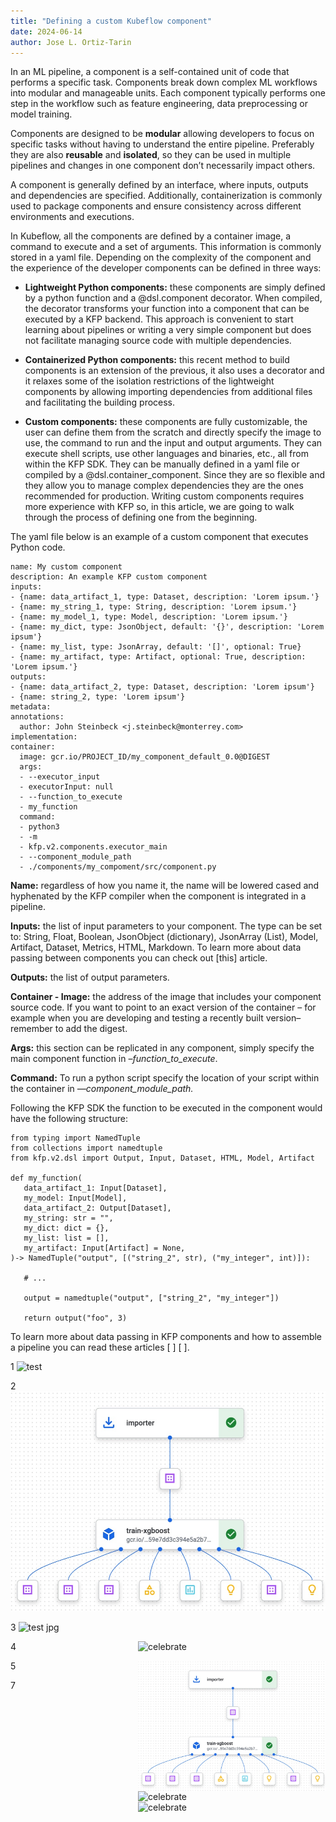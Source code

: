 ```yaml
---
title: "Defining a custom Kubeflow component"
date: 2024-06-14
author: Jose L. Ortiz-Tarin
---
```


In an ML pipeline, a component is a self-contained unit of code that performs a specific task. Components break down complex ML workflows into modular and manageable units. Each component typically performs one step in the workflow such as feature engineering, data preprocessing or model training. 

Components are designed to be **modular** allowing developers to focus on specific tasks without having to understand the entire pipeline. Preferably they are also **reusable** and **isolated**, so they can be used in multiple pipelines and changes in one component don’t necessarily impact others. 

A component is generally defined by an interface, where inputs, outputs and dependencies are specified. Additionally, containerization is commonly used to package components and ensure consistency across different environments and executions.

In Kubeflow, all the components are defined by a container image, a command to execute and a set of arguments. This information is commonly stored in a yaml file. Depending on the complexity of the component and the experience of the developer components can be defined in three ways:

* **Lightweight Python components:** these components are simply defined by a python function and a @dsl.component decorator. When compiled, the decorator transforms your function into a component that can be executed by a KFP backend. This approach is convenient to start learning about pipelines or writing a very simple component but does not facilitate managing source code with multiple dependencies.
 
* **Containerized Python components:** this recent method to build components is an extension of the previous, it also uses a decorator and it relaxes some of the isolation restrictions of the lightweight components by allowing importing dependencies from additional files and facilitating the building process. 
    
* **Custom components:** these components are fully customizable, the user can define them from the scratch and directly specify the image to use, the command to run and the input and output arguments. They can execute shell scripts, use other languages and binaries, etc., all from within the KFP SDK. They can be manually defined in a yaml file or compiled by a @dsl.container_component. Since they are so flexible and they allow you to manage complex dependencies they are the ones recommended for production. Writing custom components requires more experience with KFP so, in this article, we are going to walk through the process of defining one from the beginning.

The yaml file below is an example of a custom component that executes Python code. 

```
name: My custom component
description: An example KFP custom component
inputs:
- {name: data_artifact_1, type: Dataset, description: 'Lorem ipsum.'}
- {name: my_string_1, type: String, description: 'Lorem ipsum.'}
- {name: my_model_1, type: Model, description: 'Lorem ipsum.'}
- {name: my_dict, type: JsonObject, default: '{}', description: 'Lorem ipsum'}
- {name: my_list, type: JsonArray, default: '[]', optional: True}
- {name: my_artifact, type: Artifact, optional: True, description: 'Lorem ipsum.'}
outputs:
- {name: data_artifact_2, type: Dataset, description: 'Lorem ipsum'}
- {name: string_2, type: 'Lorem ipsum'}
metadata:
annotations:
  author: John Steinbeck <j.steinbeck@monterrey.com>
implementation:
container:
  image: gcr.io/PROJECT_ID/my_component_default_0.0@DIGEST
  args:
  - --executor_input
  - executorInput: null
  - --function_to_execute
  - my_function
  command:
  - python3
  - -m
  - kfp.v2.components.executor_main
  - --component_module_path
  - ./components/my_compoment/src/component.py
```


**Name:** regardless of how you name it, the name will be lowered cased and hyphenated by the KFP compiler when the component is integrated in a pipeline. 

**Inputs:** the list of input parameters to your component. The type can be set to: String, Float, Boolean, JsonObject (dictionary), JsonArray (List), Model, Artifact, Dataset, Metrics, HTML, Markdown. To learn more about data passing between components you can check out [this] article.  

**Outputs:** the list of output parameters. 

**Container - Image:** the address of the image that includes your component source code. If you want to point to an exact version of the container – for example when you are developing and testing a recently built version– remember to add the digest. 

**Args:** this section can be replicated in any component, simply specify the main component function in _–function_to_execute_.

**Command:** To run a python script specify the location of your script within the container in _—component_module_path._ 

Following the KFP SDK the function to be executed in the component would have the following structure:


```
from typing import NamedTuple
from collections import namedtuple
from kfp.v2.dsl import Output, Input, Dataset, HTML, Model, Artifact

def my_function(
   data_artifact_1: Input[Dataset],
   my_model: Input[Model],
   data_artifact_2: Output[Dataset],
   my_string: str = "",
   my_dict: dict = {},
   my_list: list = [],
   my_artifact: Input[Artifact] = None,
)-> NamedTuple("output", [("string_2", str), ("my_integer", int)]):

   # ...

   output = namedtuple("output", ["string_2", "my_integer"])

   return output("foo", 3)
```

To learn more about data passing in KFP components and how to assemble a pipeline you can read these articles [ ] [ ].


1
![test]('/figures/test_figure.JPG')

2
![test jpg2](test_figure.JPG)

3
![test jpg](implicit-none/figures/test_figure.JPG)

4
<img src=implicit-none/figures/test_figure.JPG alt=celebrate width=300 align=right>

5
<img src=test_figure.JPG alt=celebrate width=300 align=right>

7
<img src=implicit-none/figures/test_figure.JPG alt=celebrate width=300 align=right>



<img src=https://octodex.github.com/images/constructocat2.jpg alt=celebrate width=300 align=right>

